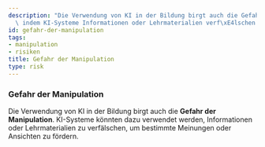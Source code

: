 ```yaml
---
description: "Die Verwendung von KI in der Bildung birgt auch die Gefahr der Manipulation,\
  \ indem KI-Systeme Informationen oder Lehrmaterialien verf\xE4lschen."
id: gefahr-der-manipulation
tags:
- manipulation
- risiken
title: Gefahr der Manipulation
type: risk
---
```



### Gefahr der Manipulation

Die Verwendung von KI in der Bildung birgt auch die **Gefahr der Manipulation**. KI-Systeme könnten dazu verwendet werden, Informationen oder Lehrmaterialien zu verfälschen, um bestimmte Meinungen oder Ansichten zu fördern.
